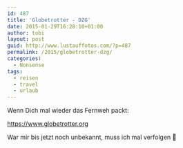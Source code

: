 ```yaml
---
id: 487
title: 'Globetrotter - DZG'
date: 2015-01-29T16:28:10+01:00
author: tobi
layout: post
guid: http://www.lustauffotos.com/?p=487
permalink: /2015/globetrotter-dzg/
categories:
  - Nonsense
tags:
  - reisen
  - travel
  - urlaub
---
```

Wenn Dich mal wieder das Fernweh packt:

<https://www.globetrotter.org>

War mir bis jetzt noch unbekannt, muss ich mal verfolgen 🙂